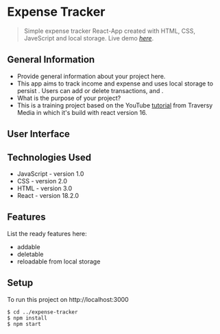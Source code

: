 # Expense Tracker
> Simple expense tracker React-App created with HTML, CSS, JaveScript and local storage. 
> Live demo [_here_](https://expense-tracker-meng.netlify.app).


## General Information
- Provide general information about your project here.
- This app aims to track income and expense  and uses local storage to persist . Users can add or delete transactions, and  .
- What is the purpose of your project?
- This is a training project based on the YouTube [tutorial](https://www.youtube.com/watch?v=XuFDcZABiDQ&list=PLillGF-RfqbY3c2r0htQyVbDJJoBFE6Rb) from Traversy Media in which it's build with react version 16.


## User Interface




## Technologies Used
- JavaScript - version 1.0
- CSS - version 2.0
- HTML - version 3.0
- React - version 18.2.0


## Features
List the ready features here:
- addable
- deletable
- reloadable from local storage


## Setup
To run this project on http://localhost:3000
```
$ cd ../expense-tracker
$ npm install
$ npm start
```

  
